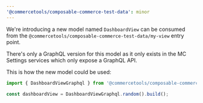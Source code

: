 ```yaml
---
'@commercetools/composable-commerce-test-data': minor
---
```


We're introducing a new model named `DashboardView` can be consumed from the `@commercetools/composable-commerce-test-data/my-view` entry point.

There's only a GraphQL version for this model as it only exists in the MC Settings services which only expose a GraphQL API.

This is how the new model could be used:

```ts
import { DashboardViewGraphql } from '@commercetools/composable-commerce-test-data/my-view';

const dashboardView = DashboardViewGraphql.random().build();
```
